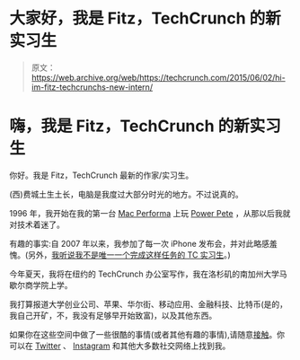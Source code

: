 # 大家好，我是 Fitz，TechCrunch 的新实习生 

> 原文：<https://web.archive.org/web/https://techcrunch.com/2015/06/02/hi-im-fitz-techcrunchs-new-intern/>

# 嗨，我是 Fitz，TechCrunch 的新实习生

你好。我是 Fitz，TechCrunch 最新的作家/实习生。

(西)费城土生土长，电脑是我度过大部分时光的地方。不过说真的。

1996 年，我开始在我的第一台 [Mac Performa](https://web.archive.org/web/20221209033859/http://ismh.s3.amazonaws.com/2012-05-21-5200.jpeg) 上玩 [Power Pete](https://web.archive.org/web/20221209033859/http://en.wikipedia.org/wiki/Power_Pete) ，从那以后我就对技术着迷了。

有趣的事实:自 2007 年以来，我参加了每一次 iPhone 发布会，并对此略感羞愧。(另外，[我听说我不是唯一一个完成这样任务的 TC 实习生](https://web.archive.org/web/20221209033859/https://beta.techcrunch.com/2012/09/20/meet-romain-techcrunchs-fearless-vlogger-in-line-for-the-iphone-5/)。)

今年夏天，我将在纽约的 TechCrunch 办公室写作，我在洛杉矶的南加州大学马歇尔商学院上学。

我打算报道大学创业公司、苹果、华尔街、移动应用、金融科技、比特币(是的，我自己开矿，不，我没有足够早开始致富)，以及其他东西。

如果你在这些空间中做了一些很酷的事情(或者其他有趣的事情),请随意[接触](https://web.archive.org/web/20221209033859/mailto:fitz.tepper@beta.techcrunch.com)。你可以在 [Twitter](https://web.archive.org/web/20221209033859/https://twitter.com/fitztepper) 、 [Instagram](https://web.archive.org/web/20221209033859/https://instagram.com/fitztepper/) 和其他大多数社交网络上找到我。